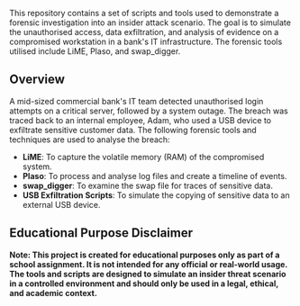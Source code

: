 
This repository contains a set of scripts and tools used to demonstrate a forensic investigation into an insider attack scenario. The goal is to simulate the unauthorised access, data exfiltration, and analysis of evidence on a compromised workstation in a bank's IT infrastructure. The forensic tools utilised include LiME, Plaso, and swap_digger.

## Overview

A mid-sized commercial bank's IT team detected unauthorised login attempts on a critical server, followed by a system outage. The breach was traced back to an internal employee, Adam, who used a USB device to exfiltrate sensitive customer data. The following forensic tools and techniques are used to analyse the breach:

- **LiME**: To capture the volatile memory (RAM) of the compromised system.
- **Plaso**: To process and analyse log files and create a timeline of events.
- **swap_digger**: To examine the swap file for traces of sensitive data.
- **USB Exfiltration Scripts**: To simulate the copying of sensitive data to an external USB device.

## Educational Purpose Disclaimer
**Note: This project is created for educational purposes only as part of a school assignment. It is not intended for any official or real-world usage. The tools and scripts are designed to simulate an insider threat scenario in a controlled environment and should only be used in a legal, ethical, and academic context.**
